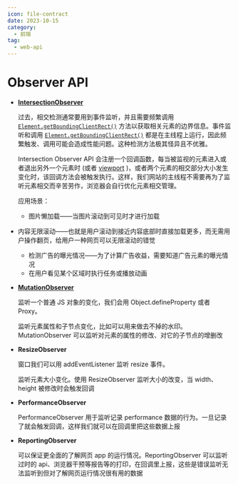 ```yaml
---
icon: file-contract
date: 2023-10-15
category:
  - 前端
tag:
  - web-api
---
```


# Observer API

- **[IntersectionObserver](https://developer.mozilla.org/zh-CN/docs/Web/API/Intersection_Observer_API)**

   过去，相交检测通常要用到事件监听，并且需要频繁调用 [`Element.getBoundingClientRect()`](https://developer.mozilla.org/zh-CN/docs/Web/API/Element/getBoundingClientRect) 方法以获取相关元素的边界信息。事件监听和调用 [`Element.getBoundingClientRect()`](https://developer.mozilla.org/zh-CN/docs/Web/API/Element/getBoundingClientRect) 都是在主线程上运行，因此频繁触发、调用可能会造成性能问题。这种检测方法极其怪异且不优雅。

   Intersection Observer API 会注册一个回调函数，每当被监视的元素进入或者退出另外一个元素时 (或者 [viewport](https://developer.mozilla.org/zh-CN/docs/Glossary/Viewport) )，或者两个元素的相交部分大小发生变化时，该回调方法会被触发执行。这样，我们网站的主线程不需要再为了监听元素相交而辛苦劳作，浏览器会自行优化元素相交管理。

  应用场景：

  - 图片懒加载——当图片滚动到可见时才进行加载

- 内容无限滚动——也就是用户滚动到接近内容底部时直接加载更多，而无需用户操作翻页，给用户一种网页可以无限滚动的错觉

  - 检测广告的曝光情况——为了计算广告收益，需要知道广告元素的曝光情况
  - 在用户看见某个区域时执行任务或播放动画

- **[MutationObserver](https://developer.mozilla.org/zh-CN/docs/Web/API/MutationObserver)**

  监听一个普通 JS 对象的变化，我们会用 Object.defineProperty 或者 Proxy。

  监听元素属性和子节点变化，比如可以用来做去不掉的水印。MutationObserver 可以监听对元素的属性的修改、对它的子节点的增删改

- **ResizeObserver**

  窗口我们可以用 addEventListener 监听 resize 事件。

  监听元素大小变化。使用 ResizeObserver 监听大小的改变，当 width、height 被修改时会触发回调

- **PerformanceObserver**

  PerformanceObserver 用于监听记录 performance 数据的行为。一旦记录了就会触发回调，这样我们就可以在回调里把这些数据上报

- **ReportingObserver**

  可以保证更全面的了解网页 app 的运行情况。ReportingObserver 可以监听过时的 api、浏览器干预等报告等的打印，在回调里上报，这些是错误监听无法监听到但对了解网页运行情况很有用的数据
